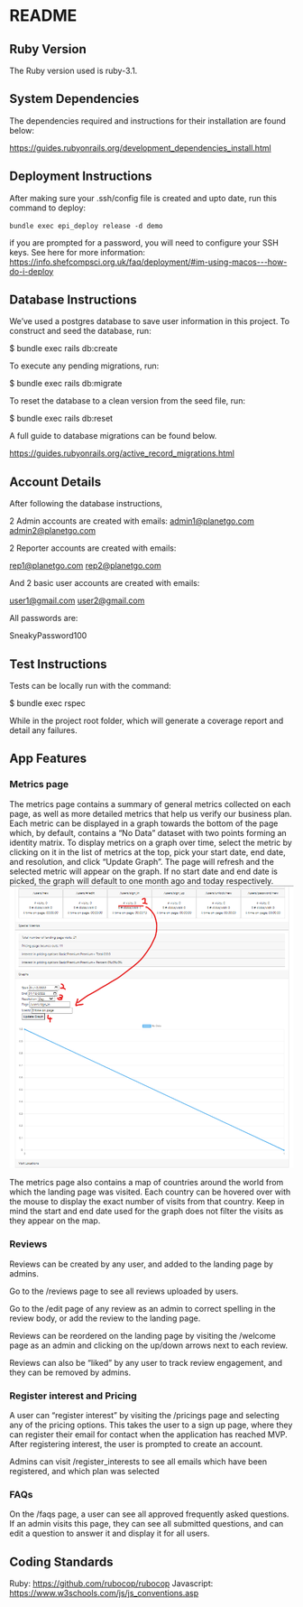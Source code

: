 # README

## Ruby Version

The Ruby version used is ruby-3.1.

## System Dependencies

The dependencies required and instructions for their installation are found below:

https://guides.rubyonrails.org/development_dependencies_install.html

## Deployment Instructions

After making sure your .ssh/config file is created and upto date, run this command to deploy:

`bundle exec epi_deploy release -d demo`

if you are prompted for a password, you will need to configure your SSH keys. See here for more information:
https://info.shefcompsci.org.uk/faq/deployment/#im-using-macos---how-do-i-deploy


## Database Instructions

We’ve used a postgres database to save user information in this project. To construct and seed the database, run:

$ bundle exec rails db:create

To execute any pending migrations, run:

$ bundle exec rails db:migrate

To reset the database to a clean version from the seed file, run:

$ bundle exec rails db:reset

A full guide to database migrations can be found below.

https://guides.rubyonrails.org/active_record_migrations.html


## Account Details

After following the database instructions,

2 Admin accounts are created with emails:
admin1@planetgo.com
admin2@planetgo.com

2 Reporter accounts are created with emails:

rep1@planetgo.com
rep2@planetgo.com

And 2 basic user accounts are created with emails:

user1@gmail.com
user2@gmail.com

All passwords are:

SneakyPassword100

## Test Instructions

Tests can be locally run with the command:

$ bundle exec rspec

While in the project root folder, which will generate a coverage report and detail any failures.

## App Features

### Metrics page

The metrics page contains a summary of general metrics collected on each page, as well as more detailed metrics that help us verify our business plan. Each metric can be displayed in a graph towards the bottom of the page which, by default, contains a “No Data” dataset with two points forming an identity matrix. To display metrics on a graph over time, select the metric by clicking on it in the list of metrics at the top, pick your start date, end date, and resolution, and click “Update Graph”. The page will refresh and the selected metric will appear on the graph. If no start date and end date is picked, the graph will default to one month ago and today respectively.
![Metrics Page selecting graph input](img/metrics_page_selecting_metric_for_graph.png)

The metrics page also contains a map of countries around the world from which the landing page was visited. Each country can be hovered over with the mouse to display the exact number of visits from that country. Keep in mind the start and end date used for the graph does not filter the visits as they appear on the map.

### Reviews

Reviews can be created by any user, and added to the landing page by admins.

Go to the /reviews page to see all reviews uploaded by users.

Go to the /edit page of any review as an admin to correct spelling in the review body, or add the review to the landing page.

Reviews can be reordered on the landing page by visiting the /welcome page as an admin and clicking on the up/down arrows next to each review.

Reviews can also be “liked” by any user to track review engagement, and they can be removed by admins.

### Register interest and Pricing

A user can “register interest” by visiting the /pricings page and selecting any of the pricing options. This takes the user to a sign up page, where they can register their email for contact when the application has reached MVP. After registering interest, the user is prompted to create an account.

Admins can visit /register_interests to see all emails which have been registered, and which plan was selected

### FAQs

On the /faqs page, a user can see all approved frequently asked questions. If an admin visits this page, they can see all submitted questions, and can edit a question to answer it and display it for all users.


## Coding Standards

Ruby:  https://github.com/rubocop/rubocop
Javascript: https://www.w3schools.com/js/js_conventions.asp

